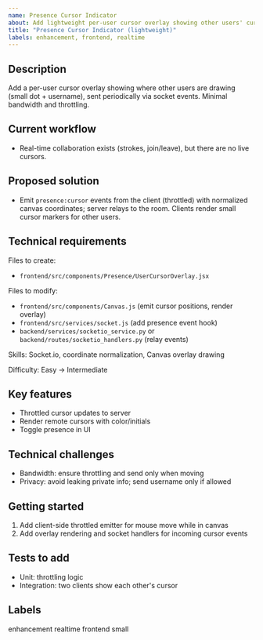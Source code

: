 ```yaml
---
name: Presence Cursor Indicator
about: Add lightweight per-user cursor overlay showing other users' current pointer locations.
title: "Presence Cursor Indicator (lightweight)"
labels: enhancement, frontend, realtime
---
```


## Description

Add a per-user cursor overlay showing where other users are drawing (small dot + username), sent periodically via socket events. Minimal bandwidth and throttling.

## Current workflow

- Real-time collaboration exists (strokes, join/leave), but there are no live cursors.

## Proposed solution

- Emit `presence:cursor` events from the client (throttled) with normalized canvas coordinates; server relays to the room. Clients render small cursor markers for other users.

## Technical requirements

Files to create:
- `frontend/src/components/Presence/UserCursorOverlay.jsx`

Files to modify:
- `frontend/src/components/Canvas.js` (emit cursor positions, render overlay)
- `frontend/src/services/socket.js` (add presence event hook)
- `backend/services/socketio_service.py` or `backend/routes/socketio_handlers.py` (relay events)

Skills: Socket.io, coordinate normalization, Canvas overlay drawing

Difficulty: Easy → Intermediate

## Key features

- Throttled cursor updates to server
- Render remote cursors with color/initials
- Toggle presence in UI

## Technical challenges

- Bandwidth: ensure throttling and send only when moving
- Privacy: avoid leaking private info; send username only if allowed

## Getting started

1. Add client-side throttled emitter for mouse move while in canvas
2. Add overlay rendering and socket handlers for incoming cursor events

## Tests to add

- Unit: throttling logic
- Integration: two clients show each other's cursor

## Labels

enhancement realtime frontend small
